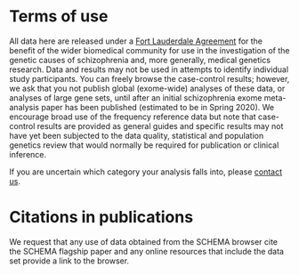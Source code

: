 # Terms of use

All data here are released under a [Fort Lauderdale Agreement](https://www.genome.gov/Pages/Research/WellcomeReport0303.pdf) for the benefit of the wider biomedical community for use in the investigation of the genetic causes of schizophrenia and, more generally, medical genetics research. Data and results may not be used in attempts to identify individual study participants. You can freely browse the case-control results; however, we ask that you not publish global (exome-wide) analyses of these data, or analyses of large gene sets, until after an initial schizophrenia exome meta-analysis paper has been published (estimated to be in Spring 2020). We encourage broad use of the frequency reference data but note that case-control results are provided as general guides and specific results may not have yet been subjected to the data quality, statistical and population genetics review that would normally be required for publication or clinical inference.

If you are uncertain which category your analysis falls into, please [contact us](schema-questions@broadinstitute.org).

# Citations in publications

We request that any use of data obtained from the SCHEMA browser cite the SCHEMA flagship paper and any online resources that include the data set provide a link to the browser.  